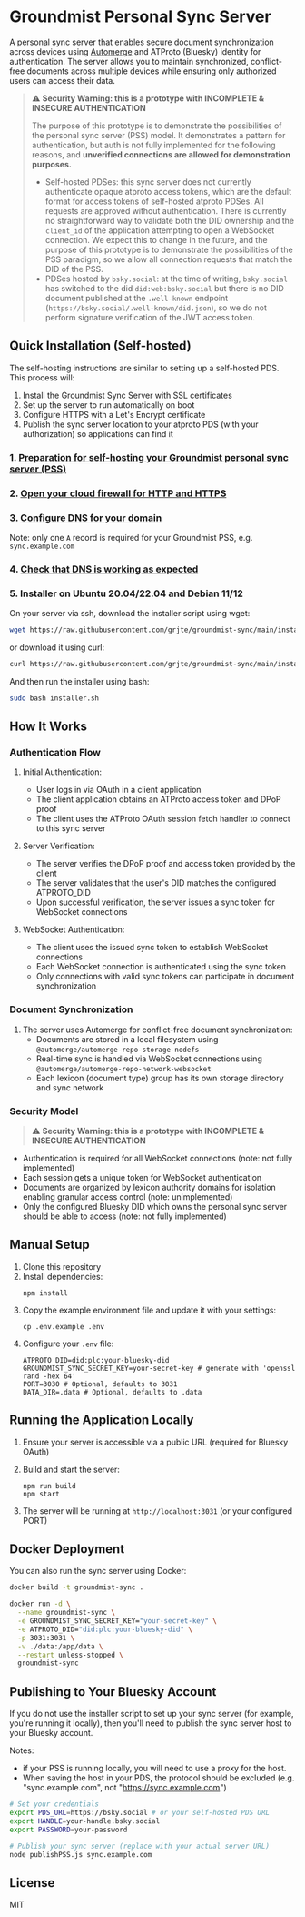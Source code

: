 # Groundmist Personal Sync Server

A personal sync server that enables secure document synchronization across devices using [Automerge](https://automerge.org/) and ATProto (Bluesky) identity for authentication. The server allows you to maintain synchronized, conflict-free documents across multiple devices while ensuring only authorized users can access their data.

> ⚠️ **Security Warning: this is a prototype with INCOMPLETE & INSECURE AUTHENTICATION**
> 
> The purpose of this prototype is to demonstrate the possibilities of the personal sync server (PSS) model. It demonstrates a pattern for authentication, but auth is not fully implemented for the following reasons, and **unverified connections are allowed for demonstration purposes.**
>
> - Self-hosted PDSes: this sync server does not currently authenticate opaque atproto access tokens, which are the default format for access tokens of self-hosted atproto PDSes. All requests are approved without authentication. There is currently no straightforward way to validate both the DID ownership and the `client_id` of the application attempting to open a WebSocket connection. We expect this to change in the future, and the purpose of this prototype is to demonstrate the possibilities of the PSS paradigm, so we allow all connection requests that match the DID of the PSS.
> - PDSes hosted by `bsky.social`: at the time of writing, `bsky.social` has switched to the did `did:web:bsky.social` but there is no DID document published at the `.well-known` endpoint (`https://bsky.social/.well-known/did.json`), so we do not perform signature verification of the JWT access token.

## Quick Installation (Self-hosted)

The self-hosting instructions are similar to setting up a self-hosted PDS. This process will:
1. Install the Groundmist Sync Server with SSL certificates
2. Set up the server to run automatically on boot
3. Configure HTTPS with a Let's Encrypt certificate
4. Publish the sync server location to your atproto PDS (with your authorization) so applications can find it

### 1. [Preparation for self-hosting your Groundmist personal sync server (PSS)](https://atproto.com/guides/self-hosting#preparation-for-self-hosting-pds)

### 2. [Open your cloud firewall for HTTP and HTTPS](https://atproto.com/guides/self-hosting#open-your-cloud-firewall-for-http-and-https)

### 3. [Configure DNS for your domain](https://atproto.com/guides/self-hosting#configure-dns-for-your-domain)

Note: only one `A` record is required for your Groundmist PSS, e.g. `sync.example.com`

### 4. [Check that DNS is working as expected](https://atproto.com/guides/self-hosting#configure-dns-for-your-domain)

### 5. Installer on Ubuntu 20.04/22.04 and Debian 11/12

On your server via ssh, download the installer script using wget:

```bash
wget https://raw.githubusercontent.com/grjte/groundmist-sync/main/installer.sh
```

or download it using curl:

```bash
curl https://raw.githubusercontent.com/grjte/groundmist-sync/main/installer.sh >installer.sh
```

And then run the installer using bash:

```bash
sudo bash installer.sh
```

## How It Works

### Authentication Flow
1. Initial Authentication:
   - User logs in via OAuth in a client application
   - The client application obtains an ATProto access token and DPoP proof
   - The client uses the ATProto OAuth session fetch handler to connect to this sync server

2. Server Verification:
   - The server verifies the DPoP proof and access token provided by the client
   - The server validates that the user's DID matches the configured ATPROTO_DID
   - Upon successful verification, the server issues a sync token for WebSocket connections

3. WebSocket Authentication:
   - The client uses the issued sync token to establish WebSocket connections
   - Each WebSocket connection is authenticated using the sync token
   - Only connections with valid sync tokens can participate in document synchronization

### Document Synchronization
1. The server uses Automerge for conflict-free document synchronization:
   - Documents are stored in a local filesystem using `@automerge/automerge-repo-storage-nodefs`
   - Real-time sync is handled via WebSocket connections using `@automerge/automerge-repo-network-websocket`
   - Each lexicon (document type) group has its own storage directory and sync network

### Security Model
> ⚠️ **Security Warning: this is a prototype with INCOMPLETE & INSECURE AUTHENTICATION**
- Authentication is required for all WebSocket connections (note: not fully implemented)
- Each session gets a unique token for WebSocket authentication
- Documents are organized by lexicon authority domains for isolation enabling granular access control (note: unimplemented)
- Only the configured Bluesky DID which owns the personal sync server should be able to access (note: not fully implemented)

## Manual Setup

1. Clone this repository
2. Install dependencies:
   ```
   npm install
   ```
3. Copy the example environment file and update it with your settings:
   ```
   cp .env.example .env
   ```
4. Configure your `.env` file:
   ```
   ATPROTO_DID=did:plc:your-bluesky-did
   GROUNDMIST_SYNC_SECRET_KEY=your-secret-key # generate with 'openssl rand -hex 64'
   PORT=3030 # Optional, defaults to 3031
   DATA_DIR=.data # Optional, defaults to .data
   ```

## Running the Application Locally

1. Ensure your server is accessible via a public URL (required for Bluesky OAuth)

2. Build and start the server:
   ```
   npm run build
   npm start
   ```

3. The server will be running at `http://localhost:3031` (or your configured PORT)


## Docker Deployment

You can also run the sync server using Docker:

```bash
docker build -t groundmist-sync .

docker run -d \
  --name groundmist-sync \
  -e GROUNDMIST_SYNC_SECRET_KEY="your-secret-key" \
  -e ATPROTO_DID="did:plc:your-bluesky-did" \
  -p 3031:3031 \
  -v ./data:/app/data \
  --restart unless-stopped \
  groundmist-sync
```

## Publishing to Your Bluesky Account

If you do not use the installer script to set up your sync server (for example, you're running it locally), then you'll need to publish the sync server host to your Bluesky account.

Notes: 
- if your PSS is running locally, you will need to use a proxy for the host.
- When saving the host in your PDS, the protocol should be excluded (e.g. "sync.example.com", not "https://sync.example.com")

```bash
# Set your credentials
export PDS_URL=https://bsky.social # or your self-hosted PDS URL
export HANDLE=your-handle.bsky.social
export PASSWORD=your-password

# Publish your sync server (replace with your actual server URL)
node publishPSS.js sync.example.com
```

## License

MIT